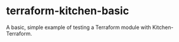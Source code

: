 # terraform-kitchen-basic
A basic, simple example of testing a Terraform module with Kitchen-Terraform.
